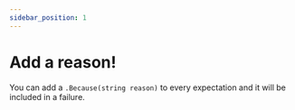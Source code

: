 ```yaml
---
sidebar_position: 1
---
```


# Add a reason!

You can add a `.Because(string reason)` to every expectation and it will be included in a failure.
